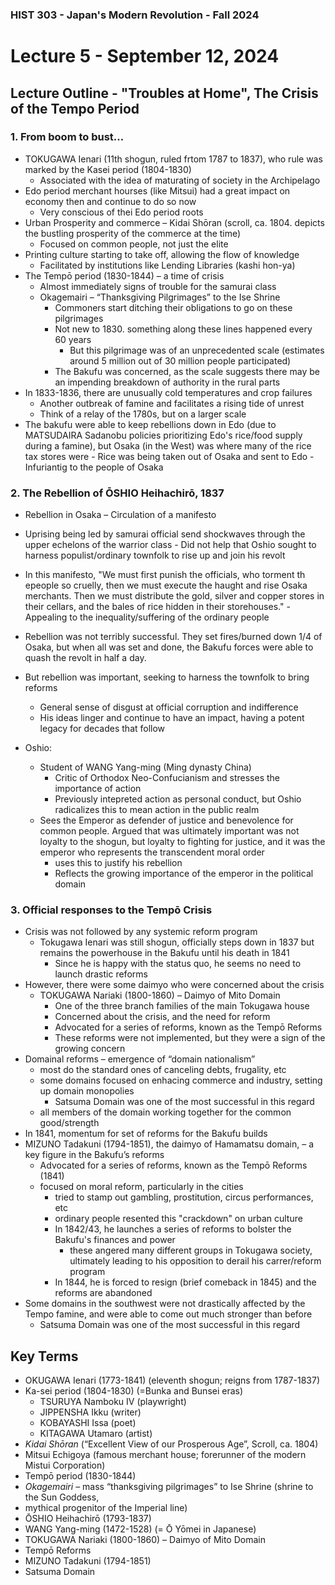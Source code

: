 ### HIST 303 - Japan's Modern Revolution - Fall 2024

[//]: <> (use `gqap` to force wrap text)

# Lecture 5 - September 12, 2024

## Lecture Outline - "Troubles at Home", The Crisis of the Tempo Period

### 1. From boom to bust...

- TOKUGAWA Ienari (11th shogun, ruled frtom 1787 to 1837), who rule was marked by the Kasei period (1804-1830)
  - Associated with the idea of maturating of society in the Archipelago
- Edo period merchant hourses (like Mitsui) had a great impact on economy then and continue to do so
  now
  - Very conscious of thei Edo period roots
- Urban Prosperity and commerce – Kidai Shōran (scroll, ca. 1804. depicts the bustling prosperity of the
  commerce at the time)
  - Focused on common people, not just the elite
- Printing culture starting to take off, allowing the flow of knowledge
  - Facilitated by institutions like Lending Libraries (kashi hon-ya)
- The Tempō period (1830-1844) – a time of crisis
  - Almost immediately signs of trouble for the samurai class
  - Okagemairi – “Thanksgiving Pilgrimages” to the Ise Shrine
    - Commoners start ditching their obligations to go on these pilgrimages
    - Not new to 1830. something along these lines happened every 60 years
      - But this pilgrimage was of an unprecedented scale (estimates around 5 million out of
        30 million people participated)
    - The Bakufu was concerned, as the scale suggests there may be an impending breakdown of
      authority in the rural parts
- In 1833-1836, there are unusually cold temperatures and crop failures
  - Another outbreak of famine and facilitates a rising tide of unrest
  - Think of a relay of the 1780s, but on a larger scale
- The bakufu were able to keep rebellions down in Edo (due to MATSUDAIRA Sadanobu policies
  prioritizing Edo's rice/food supply during a famine), but Osaka (in the West) was where many of the
  rice tax stores were - Rice was being taken out of Osaka and sent to Edo - Infuriantig to the people of Osaka

### 2. The Rebellion of ŌSHIO Heihachirō, 1837

- Rebellion in Osaka – Circulation of a manifesto

- Uprising being led by samurai official send shockwaves through the upper echelons of the warrior
  class - Did not help that Oshio sought to harness populist/ordinary townfolk to rise up and join his
  revolt
- In this manifesto, "We must first punish the officials, who torment th epeople so cruelly, then we
  must execute the haught and rise Osaka merchants. Then we must distribute the gold, silver and
  copper stores in their cellars, and the bales of rice hidden in their storehouses." - Appealing to the inequality/suffering of the ordinary people
- Rebellion was not terribly successful. They set fires/burned down 1/4 of Osaka, but when all was
  set and done, the Bakufu forces were able to quash the revolt in half a day.

- But rebellion was important, seeking to harness the townfolk to bring reforms

  - General sense of disgust at official corruption and indifference
  - His ideas linger and continue to have an impact, having a potent legacy for decades that
    follow

- Oshio:

  - Student of WANG Yang-ming (Ming dynasty China)
    - Critic of Orthodox Neo-Confucianism and stresses the importance of action
    - Previously intepreted action as personal conduct, but Oshio radicalizes this to mean action in
      the public realm
  - Sees the Emperor as defender of justice and benevolence for common
    people. Argued that was ultimately important was not loyalty to the shogun, but loyalty to
    fighting for justice, and it was the emperor who represents the transcendent moral order
    - uses this to justify his rebellion
    - Reflects the growing importance of the emperor in the political domain

### 3. Official responses to the Tempō Crisis

- Crisis was not followed by any systemic reform program
  - Tokugawa Ienari was still shogun, officially steps down in 1837 but remains the powerhouse in
    the Bakufu until his death in 1841
    - Since he is happy with the status quo, he seems no need to launch drastic reforms
- However, there were some daimyo who were concerned about the crisis
  - TOKUGAWA Nariaki (1800-1860) – Daimyo of Mito Domain
    - One of the three branch families of the main Tokugawa house
    - Concerned about the crisis, and the need for reform
    - Advocated for a series of reforms, known as the Tempō Reforms
    - These reforms were not implemented, but they were a sign of the growing concern
- Domainal reforms – emergence of “domain nationalism”
  - most do the standard ones of canceling debts, frugality, etc
  - some domains focused on enhacing commerce and industry, setting up domain monopolies
    - Satsuma Domain was one of the most successful in this regard
  - all members of the domain working together for the common good/strength
- In 1841, momentum for set of reforms for the Bakufu builds
- MIZUNO Tadakuni (1794-1851), the daimyo of Hamamatsu domain, – a key figure in the Bakufu’s reforms
  - Advocated for a series of reforms, known as the Tempō Reforms (1841)
  - focused on moral reform, particularly in the cities
    - tried to stamp out gambling, prostitution, circus performances, etc
    - ordinary people resented this "crackdown" on urban culture
    - In 1842/43, he launches a series of reforms to bolster the Bakufu's finances and power
      - these angered many different groups in Tokugawa society, ultimately leading to his
        opposition to derail his carrer/reform program
    - In 1844, he is forced to resign (brief comeback in 1845) and the reforms are abandoned
- Some domains in the southwest were not drastically affected by the Tempo famine, and were able to
  come out much stronger than before
  - Satsuma Domain was one of the most successful in this regard

## Key Terms

- OKUGAWA Ienari (1773-1841) (eleventh shogun; reigns from 1787-1837)
- Ka-sei period (1804-1830) (=Bunka and Bunsei eras)
  - TSURUYA Namboku IV (playwright)
  - JIPPENSHA Ikku (writer)
  - KOBAYASHI Issa (poet)
  - KITAGAWA Utamaro (artist)
- _Kidai Shōran_ (“Excellent View of our Prosperous Age”, Scroll, ca. 1804)
- Mitsui Echigoya (famous merchant house; forerunner of the modern Mistui Corporation)
- Tempō period (1830-1844)
- _Okagemairi_ – mass “thanksgiving pilgrimages” to Ise Shrine (shrine to the Sun Goddess,
- mythical progenitor of the Imperial line)
- ŌSHIO Heihachirō (1793-1837)
- WANG Yang-ming (1472-1528) (= Ō Yōmei in Japanese)
- TOKUGAWA Nariaki (1800-1860) – Daimyo of Mito Domain
- Tempō Reforms
- MIZUNO Tadakuni (1794-1851)
- Satsuma Domain
